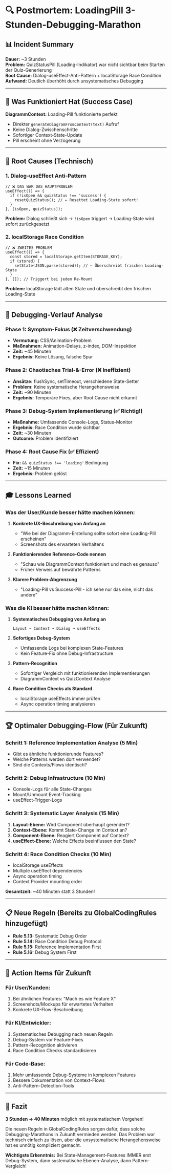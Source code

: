 # 🔍 Postmortem: LoadingPill 3-Stunden-Debugging-Marathon

## 📊 Incident Summary

**Dauer:** ~3 Stunden  
**Problem:** QuizStatusPill (Loading-Indikator) war nicht sichtbar beim Starten der Quiz-Generierung  
**Root Cause:** Dialog-useEffect-Anti-Pattern + localStorage Race Condition  
**Aufwand:** Deutlich überhöht durch unsystematisches Debugging  

---

## 🎯 Was Funktioniert Hat (Success Case)

**DiagrammContext:** Loading-Pill funktionierte perfekt
- Direkter `generateDiagramFromContext(text)` Aufruf
- Keine Dialog-Zwischenschritte
- Sofortiger Context-State-Update
- Pill erscheint ohne Verzögerung

---

## 🚨 Root Causes (Technisch)

### 1. Dialog-useEffect Anti-Pattern
```tsx
// ❌ DAS WAR DAS HAUPTPROBLEM
useEffect(() => {
  if (!isOpen && quizStatus !== 'success') {
    resetQuizStatus(); // ← Resettet Loading-State sofort!
  }
}, [isOpen, quizStatus]);
```

**Problem:** Dialog schließt sich → `!isOpen` triggert → Loading-State wird sofort zurückgesetzt

### 2. localStorage Race Condition  
```tsx
// ❌ ZWEITES PROBLEM
useEffect(() => {
  const stored = localStorage.getItem(STORAGE_KEY);
  if (stored) {
    setState(JSON.parse(stored)); // ← Überschreibt frischen Loading-State
  }
}, []); // Triggert bei jedem Re-Mount
```

**Problem:** localStorage lädt alten State und überschreibt den frischen Loading-State

---

## 💭 Debugging-Verlauf Analyse

### Phase 1: Symptom-Fokus (❌ Zeitverschwendung)
- **Vermutung:** CSS/Animation-Problem
- **Maßnahmen:** Animation-Delays, z-index, DOM-Inspektion
- **Zeit:** ~45 Minuten
- **Ergebnis:** Keine Lösung, falsche Spur

### Phase 2: Chaotisches Trial-&-Error (❌ Ineffizient)
- **Ansätze:** flushSync, setTimeout, verschiedene State-Setter
- **Problem:** Keine systematische Herangehensweise
- **Zeit:** ~90 Minuten  
- **Ergebnis:** Temporäre Fixes, aber Root Cause nicht erkannt

### Phase 3: Debug-System Implementierung (✅ Richtig!)
- **Maßnahme:** Umfassende Console-Logs, Status-Monitor
- **Ergebnis:** Race Condition wurde sichtbar
- **Zeit:** ~30 Minuten
- **Outcome:** Problem identifiziert

### Phase 4: Root Cause Fix (✅ Effizient)
- **Fix:** `&& quizStatus !== 'loading'` Bedingung
- **Zeit:** ~15 Minuten
- **Ergebnis:** Problem gelöst

---

## 🎓 Lessons Learned

### Was der User/Kunde besser hätte machen können:

1. **Konkrete UX-Beschreibung von Anfang an**
   - "Wie bei der Diagramm-Erstellung sollte sofort eine Loading-Pill erscheinen"
   - Screenshots des erwarteten Verhaltens

2. **Funktionierenden Reference-Code nennen**  
   - "Schau wie DiagrammContext funktioniert und mach es genauso"
   - Früher Verweis auf bewährte Patterns

3. **Klarere Problem-Abgrenzung**
   - "Loading-Pill vs Success-Pill - ich sehe nur das eine, nicht das andere"

### Was die KI besser hätte machen können:

1. **Systematisches Debugging von Anfang an**
   ```
   Layout → Context → Dialog → useEffects
   ```

2. **Sofortiges Debug-System**
   - Umfassende Logs bei komplexen State-Features
   - Kein Feature-Fix ohne Debug-Infrastructure

3. **Pattern-Recognition**
   - Sofortiger Vergleich mit funktionierenden Implementierungen
   - DiagrammContext vs QuizContext Analyse

4. **Race Condition Checks als Standard**
   - localStorage useEffects immer prüfen
   - Async operation timing analysieren

---

## 🏆 Optimaler Debugging-Flow (Für Zukunft)

### Schritt 1: Reference Implementation Analyse (5 Min)
- Gibt es ähnliche funktionierunde Features?
- Welche Patterns werden dort verwendet?
- Sind die Contexts/Flows identisch?

### Schritt 2: Debug Infrastructure (10 Min)  
- Console-Logs für alle State-Changes
- Mount/Unmount Event-Tracking
- useEffect-Trigger-Logs

### Schritt 3: Systematic Layer Analysis (15 Min)
1. **Layout-Ebene:** Wird Component überhaupt gerendert?
2. **Context-Ebene:** Kommt State-Change im Context an?  
3. **Component-Ebene:** Reagiert Component auf Context?
4. **useEffect-Ebene:** Welche Effects beeinflussen den State?

### Schritt 4: Race Condition Checks (10 Min)
- localStorage useEffects
- Multiple useEffect dependencies  
- Async operation timing
- Context Provider mounting order

**Gesamtzeit:** ~40 Minuten statt 3 Stunden!

---

## 📋 Neue Regeln (Bereits zu GlobalCodingRules hinzugefügt)

- **Rule 5.13:** Systematic Debug Order
- **Rule 5.14:** Race Condition Debug Protocol  
- **Rule 5.15:** Reference Implementation First
- **Rule 5.16:** Debug System First

---

## 🎯 Action Items für Zukunft

### Für User/Kunden:
1. Bei ähnlichen Features: "Mach es wie Feature X"
2. Screenshots/Mockups für erwartetes Verhalten
3. Konkrete UX-Flow-Beschreibung

### Für KI/Entwickler:
1. Systematisches Debugging nach neuen Regeln
2. Debug-System vor Feature-Fixes
3. Pattern-Recognition aktivieren  
4. Race Condition Checks standardisieren

### Für Code-Base:
1. Mehr umfassende Debug-Systeme in komplexen Features
2. Bessere Dokumentation von Context-Flows
3. Anti-Pattern-Detection-Tools

---

## 🏁 Fazit

**3 Stunden → 40 Minuten** möglich mit systematischem Vorgehen!

Die neuen Regeln in GlobalCodingRules sorgen dafür, dass solche Debugging-Marathons in Zukunft vermieden werden. Das Problem war technisch einfach zu lösen, aber die unsystematische Herangehensweise hat es unnötig kompliziert gemacht.

**Wichtigste Erkenntnis:** Bei State-Management-Features IMMER erst Debug-System, dann systematische Ebenen-Analyse, dann Pattern-Vergleich!